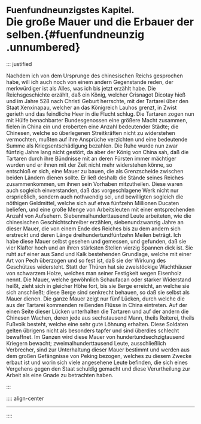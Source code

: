 # <small>Fuenfundneunzigstes Kapitel.</small><br />Die große Mauer und die Erbauer der selben.{#fuenfundneunzig .unnumbered}

::: justified

Nachdem ich von dem Ursprunge des chinesischen Reichs gesprochen habe, will ich
auch noch von einem andern Gegenstande reden, der merkwürdiger ist als Alles,
was ich bis jetzt erzählt habe. Die Reichsgeschichte erzählt, daß ein König,
welcher Crisnagot Dicotay hieß und im Jahre 528 nach Christi Geburt herrschte,
mit der Tartarei über den Staat Xenxinapau, welcher an das Königreich Lauhos
grenzt, in Zwist gerieth und das feindliche Heer in die Flucht schlug. Die
Tartaren zogen nun mit Hülfe benachbarter Bundesgenossen eine größere Macht
zusammen, fielen in China ein und eroberten eine Anzahl bedeutender Städte; die
Chinesen, welche so überlegenen Streitkräften nicht zu widerstehen vermochten,
mußten auf ihre Ansprüche verzichten und eine bedeutende Summe als
Kriegsentschädigung bezahlen. Die Ruhe wurde nun zwar fünfzig Jahre lang nicht
gestört, da aber der König von China sah, daß die Tartaren durch ihre Bündnisse
mit an deren Fürsten immer mächtiger wurden und er ihnen mit der Zeit nicht mehr
widerstehen könne, so entschloß er sich, eine Mauer zu bauen, die als
Grenzscheide zwischen beiden Ländern dienen sollte. Er ließ deshalb die Stände
seines Reiches zusammenkommen, um ihnen sein Vorhaben mitzutheilen. Diese waren
auch sogleich einverstanden, daß das vorgeschlagene Werk nicht nur ersprießlich,
sondern auch nothwendig sei, und bewilligten sogleich die nöthigen Geldmittel,
welche sich auf etwa fünfzehn Millionen Ducaten beliefen, und eine große Menge
von Arbeitsleuten mit einer entsprechenden Anzahl von Aufsehern.
Siebenmalhunderttausend Leute arbeiteten, wie die chinesischen
Geschichtschreiber erzählen, siebenundzwanzig Jahre an dieser Mauer, die von
einem Ende des Reiches bis zu dem andern sich erstreckt und deren Länge
dreihundertundfünfzehn Meilen beträgt. Ich habe diese Mauer selbst gesehen und
gemessen, und gefunden, daß sie vier Klafter hoch und an ihren stärksten Stellen
vierzig Spannen dick ist. Sie ruht auf einer aus Sand und Kalk bestehenden
Grundlage, welche mit einer Art von Pech überzogen und so fest ist, daß sie der
Wirkung des Geschützes widersteht. Statt der Thüren hat sie zweistöckige
Wachthäuser von schwarzem Holze, welches man seiner Festigkeit wegen Eisenholz
nennt. Die Mauer, welche gewöhnlich Schaufacan oder starker Widerstand heißt,
zieht sich in gleicher Höhe fort, bis sie Berge erreicht, an welche sie sich
anschließt; diese Berge sind senkrecht behauen, so daß sie selbst als Mauer
dienen. Die ganze Mauer zeigt nur fünf Lücken, durch welche die aus der Tartarei
kommenden reißenden Flüsse in China eintreten. Auf der einen Seite dieser Lücken
unterhalten die Tartaren und auf der andern die Chinesen Wachen, deren jede aus
sechstausend Mann, theils Reiterei, theils Fußvolk besteht, welche eine sehr
gute Löhnung erhalten. Diese Soldaten gelten übrigens nicht als besonders tapfer
und sind überdies schlecht bewaffnet. Im Ganzen wird diese Mauer von
hundertundsechzigtausend Kriegern bewacht; zweimalhunderttausend Leute,
ausschließlich Verbrecher, sind zur Unterhaltung dieser Mauer bestimmt und
werden aus dem großen Gefängnisse von Peking bezogen, welches zu diesem Zwecke
erbaut ist und worin sich viele angesehene Leute befinden, die sich eines
Vergehens gegen den Staat schuldig gemacht und diese Verurtheilung zur Arbeit
als eine Gnade zu betrachten haben.

:::

:::: align-center
****
::::
